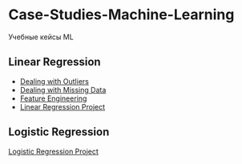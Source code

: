# Case-Studies-Machine-Learning
Учебные кейсы ML

## Linear Regression
- [Dealing with Outliers]()
- [Dealing with Missing Data]()
- [Feature Engineering]()
- [Linear Regression Project]()

## Logistic Regression
[Logistic Regression Project](https://github.com/Advantl/Case-Studies-Machine-Learning/blob/main/ml_%20logistic_regression_project.ipynb)
